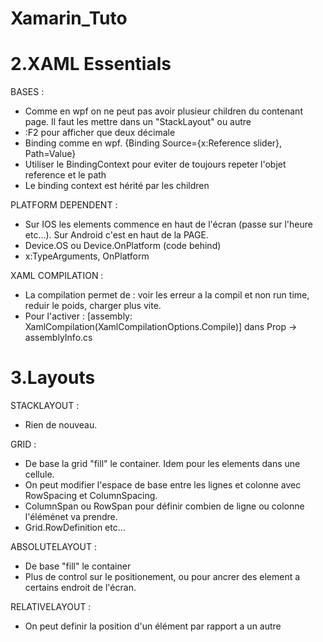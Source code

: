 # Xamarin_Tuto

# 2.XAML Essentials

BASES :
- Comme en wpf on ne peut pas avoir plusieur children du contenant page. Il faut les mettre dans un "StackLayout" ou autre
- :F2 pour afficher que deux décimale
- Binding comme en wpf. {Binding Source={x:Reference slider}, Path=Value}
- Utiliser le BindingContext pour eviter de toujours repeter l'objet reference et le path
- Le binding context est hérité par les children

PLATFORM DEPENDENT :
- Sur IOS les elements commence en haut de l'écran (passe sur l'heure etc...). Sur Android c'est en haut de la PAGE.
- Device.OS ou Device.OnPlatform (code behind)
- x:TypeArguments, OnPlatform

XAML COMPILATION :
- La compilation permet de : voir les erreur a la compil et non run time, reduir le poids, charger plus vite.
- Pour l'activer : [assembly: XamlCompilation(XamlCompilationOptions.Compile)] dans Prop -> assemblyInfo.cs

# 3.Layouts

STACKLAYOUT :
- Rien de nouveau.

GRID :
- De base la grid "fill" le container. Idem pour les elements dans une cellule.
- On peut modifier l'espace de base entre les lignes et colonne avec RowSpacing et ColumnSpacing.
- ColumnSpan ou RowSpan pour définir combien de ligne ou colonne l'éléménet va prendre.
- Grid.RowDefinition etc...

ABSOLUTELAYOUT :
- De base "fill" le container
- Plus de control sur le positionement, ou pour ancrer des element a certains endroit de l'écran.

RELATIVELAYOUT :
- On peut definir la position d'un élément par rapport a un autre

